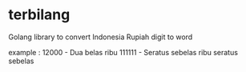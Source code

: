 # terbilang
Golang library to convert Indonesia Rupiah digit to word

example : 
12000  - Dua belas ribu
111111 - Seratus sebelas ribu seratus sebelas